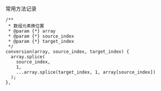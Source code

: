 常用方法记录

    /**
     * 数组元素换位置
     * @param {*} array
     * @param {*} source_index
     * @param {*} target_index
     */
    conversion(array, source_index, target_index) {
      array.splice(
        source_index,
        1,
        ...array.splice(target_index, 1, array[source_index])
      );
    },
